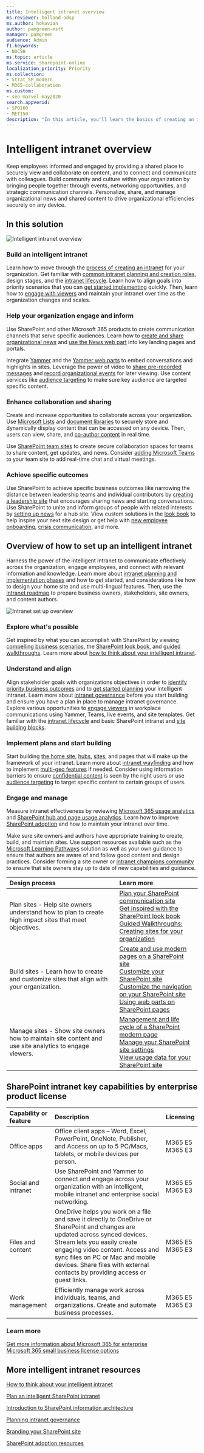 ```yaml
---
title: Intelligent intranet overview
ms.reviewer: holland-odsp
ms.author: hokavian
author: pamgreen-msft
manager: pamgreen
audience: Admin
f1.keywords:
- NOCSH
ms.topic: article
ms.service: sharepoint-online
localization_priority: Priority
ms.collection:  
- Strat_SP_modern
- M365-collaboration
ms.custom:
- seo-marvel-may2020
search.appverid:
- SPO160
- MET150
description: "In this article, you'll learn the basics of creating an intelligent intranet."
---
```


# Intelligent intranet overview

Keep employees informed and engaged by providing a shared place to securely view and collaborate on content, and to connect and communicate with colleagues. Build community and culture within your organization by bringing people together through events, networking opportunities, and strategic communication channels. Personalize, share, and manage organizational news and shared content to drive organizational efficiencies securely on any device.

## In this solution

![Intelligent intranet overview](media/intelligent_intranet_overview1.png)
 
### Build an intelligent intranet
Learn how to move through the [process of creating an intranet](https://resources.techcommunity.microsoft.com/intelligent-intranet/align/) for your organization. Get familiar with [common intranet planning and creation roles](https://docs.microsoft.com/sharepoint/intranet-overview#introduction-to-roles-tasks-and-timelines), design stages, and the [intranet lifecycle](https://raw.githubusercontent.com/MicrosoftDocs/OfficeDocs-SharePoint/live/SharePoint/SharePointOnline/spodownloads/Intranet%20lifecycle.pdf). Learn how to align goals into priority scenarios that you can [get started implementing](https://resources.techcommunity.microsoft.com/intelligent-intranet/implement/) quickly. Then, learn how to [engage with viewers](https://resources.techcommunity.microsoft.com/intelligent-intranet/engage/) and maintain your intranet over time as the organization changes and scales. 

### Help your organization engage and inform

Use SharePoint and other Microsoft 365 products to create communication channels that serve specific audiences. Learn how to [create and share organizational news](https://support.microsoft.com/office/create-and-share-news-on-your-sharepoint-sites-495f8f1a-3bef-4045-b33a-55e5abe7aed7) and [use the News web part](https://support.microsoft.com/office/use-the-news-web-part-on-a-sharepoint-page-c2dcee50-f5d7-434b-8cb9-a7feefd9f165) into key landing pages and portals.

Integrate [Yammer](https://support.microsoft.com/office/what-is-yammer-47526868-b136-40cc-a80d-c870eadd9ba5) and the [Yammer web parts](https://support.microsoft.com/office/use-a-yammer-web-part-in-sharepoint-online-a53cfa0c-3d09-42c8-a286-1038a81c59da) to embed conversations and highlights in sites. Leverage the power of video to [share pre-recorded messages](https://docs.microsoft.com/stream/portal-upload-video) and [record organizational events](https://docs.microsoft.com/stream/live-event-overview) for later viewing. Use content services like [audience targeting](https://support.microsoft.com/office/target-content-to-a-specific-audience-on-a-sharepoint-site-68113d1b-be99-4d4c-a61c-73b087f48a81) to make sure key audience are targeted specific content. 

### Enhance collaboration and sharing

Create and increase opportunities to collaborate across your organization. Use [Microsoft Lists](https://support.microsoft.com/office/get-started-with-microsoft-lists-10b12560-fb20-471e-9258-773aec6a4a2f) and [document libraries](https://support.microsoft.com/office/introduction-to-libraries-7d4221d9-8fb9-40d5-8441-2374c84b5e26) to securely store and dynamically display content that can be accessed on any device. Then, users can view, share, and [co-author content](https://support.microsoft.com/office/document-collaboration-and-co-authoring-ee1509b4-1f6e-401e-b04a-782d26f564a4) in real time.

Use [SharePoint team sites](https://support.microsoft.com/office/what-is-a-sharepoint-team-site-75545757-36c3-46a7-beed-0aaa74f0401e) to create secure collaboration spaces for teams to share content, get updates, and news. Consider [adding Microsoft Teams](https://support.microsoft.com/office/create-a-microsoft-team-from-sharepoint-545973b6-c38f-426a-b2b6-16405a561628) to your team site to add real-time chat and virtual meetings.

### Achieve specific outcomes

Use SharePoint to achieve specific business outcomes like narrowing the distance between leadership teams and individual contributors by [creating a leadership site](https://support.microsoft.com/office/guided-walkthrough-creating-a-leadership-site-for-your-organization-e4a984db-d277-45ab-b18e-fa117b25bb4d) that encourages sharing news and starting conversations. Use SharePoint to unite and inform groups of people with related interests by [setting up news](https://support.microsoft.com/office/guided-walkthrough-setting-up-news-for-your-organization-using-a-hub-site-95a90834-96a2-463c-b741-31c4d2230706) for a hub site. View custom solutions in the [look book](https://lookbook.microsoft.com/details/8f8337d2-b1f6-4a84-91a4-9081f841f0f6) to help inspire your next site design or get help with [new employee onboarding](https://lookbook.microsoft.com/details/75e60a32-9849-4ed4-b83e-b2b08983ad19), [crisis communication](https://lookbook.microsoft.com/details/8f8337d2-b1f6-4a84-91a4-9081f841f0f6), and more.

## Overview of how to set up an intelligent intranet

Harness the power of the intelligent intranet to communicate effectively across the organization, engage employees, and connect with relevant information and knowledge. Learn more about [intranet planning and implementation phases](https://resources.techcommunity.microsoft.com/intelligent-intranet) and how to get started, and considerations like how to design your home site and use multi-lingual features. Then, use the [intranet roadmap](https://docs.microsoft.com/sharepoint/intranet-overview) to prepare business owners, stakeholders, site owners, and content authors.
 
![Intranet set up overview](media/intelligent_intranet_overview2.png)

### Explore what's possible

Get inspired by what you can accomplish with SharePoint by viewing [compelling business scenarios](https://resources.techcommunity.microsoft.com/intelligent-intranet/explore/), the [SharePoint look book](https://lookbook.microsoft.com/), and [guided walkthroughs](https://support.microsoft.com/office/guided-walkthroughs-creating-sites-for-your-organization-7cc52ac9-394e-417e-85fe-33070e0cd13c). Learn more about [how to think about your intelligent intranet](https://docs.microsoft.com/sharepoint/trad-vs-modern-intranet).

### Understand and align 

Align stakeholder goals with organizations objectives in order to [identify priority business outcomes](https://resources.techcommunity.microsoft.com/intelligent-intranet/align/#goals) and to [get started planning](https://docs.microsoft.com/sharepoint/plan-intranet) your intelligent intranet. Learn more about [intranet governance](https://docs.microsoft.com/sharepoint/intranet-governance) before you start building and ensure you have a plan in place to manage intranet governance. Explore various opportunities to [engage viewers](https://docs.microsoft.com/sharepoint/workplace-communications) in workplace communications using Yammer, Teams, live events, and site templates. Get familiar with the [intranet lifecycle](https://raw.githubusercontent.com/MicrosoftDocs/OfficeDocs-SharePoint/live/SharePoint/SharePointOnline/spodownloads/Intranet%20lifecycle.pdf) and basic SharePoint intranet and [site building blocks](https://raw.githubusercontent.com/MicrosoftDocs/OfficeDocs-SharePoint/live/SharePoint/SharePointOnline/spodownloads/Building%20blocks%20-%20sites%20and%20pages.pdf).

### Implement plans and start building

Start building [the home site](https://docs.microsoft.com/sharepoint/home-site), [hubs](https://docs.microsoft.com/sharepoint/planning-hub-sites), [sites](https://support.microsoft.com/office/plan-your-sharepoint-communication-site-35d9adfe-d5cc-462f-a63a-bae7f2529182), and pages that will make up the framework of your intranet. Learn more about [intranet wayfinding](https://docs.microsoft.com/sharepoint/information-architecture-modern-experience) and how to implement [multi-geo features](https://docs.microsoft.com/microsoft-365/enterprise/multi-geo-capabilities-in-onedrive-and-sharepoint-online-in-microsoft-365) if needed. Consider using information barriers to ensure [confidential content](https://docs.microsoft.com/sharepoint/information-barriers) is seen by the right users or use [audience targeting](https://support.microsoft.com/office/target-content-to-a-specific-audience-on-a-sharepoint-site-68113d1b-be99-4d4c-a61c-73b087f48a81) to target specific content to certain groups of users. 

### Engage and manage

Measure intranet effectiveness by reviewing [Microsoft 365 usage analytics](https://docs.microsoft.com/microsoft-365/admin/usage-analytics/usage-analytics) and [SharePoint hub and page usage analytics](https://support.microsoft.com/office/view-usage-data-for-your-sharepoint-site-2fa8ddc2-c4b3-4268-8d26-a772dc55779e). Learn how to improve [SharePoint adoption](https://resources.techcommunity.microsoft.com/intelligent-intranet/engage/#demos) and how to maintain your intranet over time. 

Make sure site owners and authors have appropriate training to create, build, and maintain sites. Use support resources available such as the [Microsoft Learning Pathways](https://docs.microsoft.com/office365/customlearning/#:~:text=Microsoft%20365%20learning%20pathways%20is%20a%20customizable%2C%20on-demand,adoption%20of%20Microsoft%20365%20services%20in%20your%20organization) solution as well as your own guidance to ensure that authors are aware of and follow good content and design practices. Consider forming a site owner or [intranet champions community](https://aka.ms/SharePoint-Adoption-Playbook) to ensure that site owners stay up to date of new capabilities and guidance.

|**Design process**|**Learn more**|
|:-----|:-----|
|Plan sites - Help site owners understand how to plan to create high impact sites that meet objectives.|[Plan your SharePoint communication site](https://support.microsoft.com/office/plan-your-sharepoint-communication-site-35d9adfe-d5cc-462f-a63a-bae7f2529182)<br>[Get inspired with the SharePoint look book](https://lookbook.microsoft.com/)<br>[Guided Walkthroughs: Creating sites for your organization](https://support.microsoft.com/office/guided-walkthroughs-creating-sites-for-your-organization-7cc52ac9-394e-417e-85fe-33070e0cd13c)|
|Build sites - Learn how to create and customize sites that align with your organization.|[Create and use modern pages on a SharePoint site](https://support.microsoft.com/office/create-and-use-modern-pages-on-a-sharepoint-site-b3d46deb-27a6-4b1e-87b8-df851e503dec)<br>[Customize your SharePoint site](https://support.microsoft.com/office/customize-your-sharepoint-site-320b43e5-b047-4fda-8381-f61e8ac7f59b)<br>[Customize the navigation on your SharePoint site](https://support.microsoft.com/office/customize-the-navigation-on-your-sharepoint-site-3cd61ae7-a9ed-4e1e-bf6d-4655f0bf25ca)<br>[Using web parts on SharePoint pages](https://support.microsoft.com/office/using-web-parts-on-sharepoint-pages-336e8e92-3e2d-4298-ae01-d404bbe751e0)|
|Manage sites - Show site owners how to maintain site content and use site analytics to engage viewers.|[Management and life cycle of a SharePoint modern page](https://support.microsoft.com/office/management-and-lifecycle-of-a-sharepoint-modern-page-3410a04c-3ca4-4a4c-b867-33ab5c8bdcf3)<br>[Manage your SharePoint site settings](https://support.microsoft.com/office/change-a-site-s-title-description-logo-and-site-information-settings-8376034d-d0c7-446e-9178-6ab51c58df42)<br>[View usage data for your SharePoint site](https://support.microsoft.com/office/view-usage-data-for-your-sharepoint-site-2fa8ddc2-c4b3-4268-8d26-a772dc55779e)|

## SharePoint intranet key capabilities by enterprise product license

|**Capability or feature**|**Description**|**Licensing**|
|:-----|:-----|:-----|
|Office apps|Office client apps – Word, Excel, PowerPoint, OneNote, Publisher, and Access on up to 5 PC/Macs, tablets, or mobile devices per person.|M365 E5<br> M365 E3|
|Social and intranet|Use SharePoint and Yammer to connect and engage across your organization with an intelligent, mobile intranet and enterprise social networking.|M365 E5<br> M365 E3|
|Files and content|OneDrive helps you work on a file and save it directly to OneDrive or SharePoint and changes are updated across synced devices. Stream lets you easily create engaging video content. Access and sync files on PC or Mac and mobile devices. Share files with external contacts by providing access or guest links.|M365 E5<br> M365 E3|
|Work management|Efficiently manage work across individuals, teams, and organizations. Create and automate business processes.|M365 E5<br> M365 E3|

### Learn more

[Get more information about Microsoft 365 for enterprise](https://www.microsoft.com/microsoft-365/compare-microsoft-365-enterprise-plans)<br>
[Microsoft 365 small business license options](https://www.microsoft.com/microsoft-365/business/compare-all-microsoft-365-business-products-b?ef_id=42c0bd26b6d41adfea29e2f69367c702:G:s&OCID=AID2100137_SEM_42c0bd26b6d41adfea29e2f69367c702:G:s&lnkd=Bing_O365SMB_Brand&msclkid=42c0bd26b6d41adfea29e2f69367c702)

## More intelligent intranet resources

[How to think about your intelligent intranet](https://docs.microsoft.com/sharepoint/trad-vs-modern-intranet)<br>

[Plan an intelligent SharePoint intranet](https://docs.microsoft.com/sharepoint/plan-intranet)<br>

[Introduction to SharePoint information architecture](https://docs.microsoft.com/sharepoint/information-architecture-modern-experience)<br>

[Planning intranet governance](https://docs.microsoft.com/sharepoint/intranet-governance)<br>

[Branding your SharePoint site](https://docs.microsoft.com/sharepoint/branding-sharepoint-online-sites-modern-experience)<br>

[SharePoint adoption resources](https://resources.techcommunity.microsoft.com/resources/sharepoint-adoption/)
